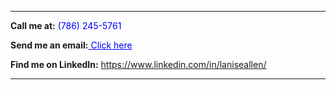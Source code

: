 

<hr/>

<span><strong>Call me at:</strong></span><span style="color: blue"> (786) 245-5761</span><br/>


<span><strong>Send me an email:</strong></span><a style="color: blue" href="mailto:laniseallen@yahoo.com"> Click here</a><br/>


<span><strong>Find me on LinkedIn:</strong></span> <a style="color: blue" href="https://www.linkedin.com/in/laniseallen/"> https://www.linkedin.com/in/laniseallen/</a>

<hr/>
